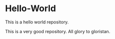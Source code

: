 # Hello-World
This is a hello world repository.

This is a very good repository.
All glory to gloristan.
